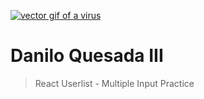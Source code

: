 <a href="https://codeyuri.github.io/covid" target="_blank"><img src="https://media.giphy.com/media/kaIVrG4k2YfooOOcYE/giphy.gif" alt="vector gif of a virus" /></a>

# Danilo Quesada III

> React Userlist - Multiple Input Practice